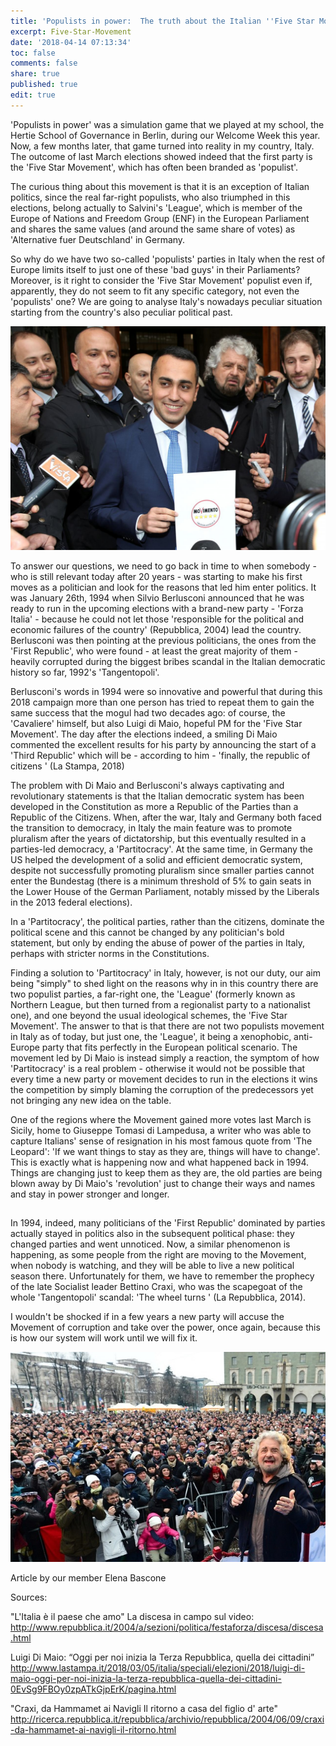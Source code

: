 ```yaml
---
title: 'Populists in power:  The truth about the Italian ''Five Star Movement'''
excerpt: Five-Star-Movement
date: '2018-04-14 07:13:34'
toc: false
comments: false
share: true
published: true
edit: true
---
```

'Populists in power' was a simulation game that we played at my school, the Hertie School of Governance in Berlin, during our Welcome Week this year. Now, a few months later, that game turned into reality in my country, Italy.  The outcome of last March elections showed indeed that the first party is the 'Five Star Movement', which has often been branded as 'populist'. 


The curious thing about this movement is that it is an exception of Italian politics, since the real far-right populists, who also triumphed in this elections, belong actually to Salvini's 'League', which is member of the Europe of Nations and Freedom Group (ENF) in the European Parliament and shares the same values (and around the same share of votes) as 'Alternative fuer Deutschland' in Germany. 

So why do we have two so-called 'populists' parties in Italy when the rest of Europe limits itself to just one of these 'bad guys' in their Parliaments? Moreover, is it right to consider the 'Five Star Movement' populist even if, apparently, they do not seem to fit any specific category, not even the 'populists' one? We are going to analyse Italy's nowadays peculiar situation starting from the country's also peculiar political past. 



![](/assets/images/download.jpeg)



To answer our questions, we need to go back in time to when somebody - who is still relevant today after 20 years - was starting to make his first moves as a politician and look for the reasons that led him enter politics. It was January 26th, 1994 when Silvio Berlusconi announced that he was ready to run in the upcoming elections with a brand-new party - 'Forza Italia' - because he could not let those 'responsible for the political and economic failures of the country'  (Repubblica, 2004) lead the country. Berlusconi was then pointing at the previous politicians, the ones from the 'First Republic', who were found - at least the great majority of them - heavily corrupted during the biggest bribes scandal in the Italian democratic history so far, 1992's 'Tangentopoli'.

Berlusconi's words in 1994 were so innovative and powerful that during this 2018 campaign more than one person has tried to repeat them to gain the same success that the mogul had two decades ago: of course, the 'Cavaliere' himself, but also Luigi di Maio, hopeful PM for the 'Five Star Movement'. The day after the elections indeed, a smiling Di Maio commented the excellent results for his party by announcing the start of a 'Third Republic' which will be -  according to him - 'finally, the republic of citizens ' (La Stampa, 2018) 

The problem with Di Maio and Berlusconi's always captivating and revolutionary statements is that the Italian democratic system has been developed in the Constitution as more a Republic of the Parties than a Republic of the Citizens. When, after the war, Italy and Germany both faced the transition to democracy, in Italy the main feature was to promote pluralism after the years of dictatorship, but this eventually resulted in a parties-led democracy, a 'Partitocracy'. At the same time, in Germany the US helped the development of a solid and efficient democratic system, despite not successfully promoting pluralism since smaller parties cannot enter the Bundestag (there is a minimum threshold of 5% to gain seats in the Lower House of the German Parliament, notably missed by the Liberals in the 2013 federal elections). 

In a 'Partitocracy', the political parties, rather than the citizens, dominate the political scene and this cannot be changed by any politician's bold statement, but only by ending the abuse of power of the parties in Italy, perhaps with stricter norms in the Constitutions. 



Finding a solution to 'Partitocracy' in Italy, however, is not our duty, our aim being "simply" to shed light on the reasons why in in this country there are two populist parties, a far-right one, the 'League' (formerly known as Northern League, but then turned from a regionalist party to a nationalist one), and one beyond the usual ideological schemes, the 'Five Star Movement'. The answer to that is that there are not two populists movement in Italy as of today, but just one, the 'League', it being a xenophobic, anti-Europe party that fits perfectly in the European political scenario. The movement led by Di Maio is instead simply a reaction, the symptom of how 'Partitocracy' is a real problem - otherwise it would not be possible that every time a new party or movement decides to run in the elections it wins the competition by simply blaming the corruption of the predecessors yet not bringing any new idea on the table. 

One of the regions where the Movement gained more votes last March is Sicily, home to Giuseppe Tomasi di Lampedusa, a writer who was able to capture Italians' sense of resignation in his most famous quote from 'The Leopard': 'If we want things to stay as they are, things will have to change'. This is exactly what is happening now and what happened back in 1994. Things are changing just to keep them as they are, the old parties are being blown away by Di Maio's 'revolution' just to change their ways and names and stay in power stronger and longer. 

## 

In 1994, indeed, many politicians of the 'First Republic' dominated by parties actually stayed in politics also in the subsequent political phase: they changed parties and went unnoticed. Now, a similar phenomenon is happening, as some people from the right are moving to the Movement, when nobody is watching, and they will be able to live a new political season there. Unfortunately for them, we have to remember the prophecy of the late Socialist leader Bettino Craxi, who was the scapegoat of the whole 'Tangentopoli' scandal: 'The wheel turns ' (La Repubblica, 2014).

 I wouldn't be shocked if in a few years a new party will accuse the Movement of corruption and take over the power, once again, because this is how our system will work until we will fix it.



![](/assets/images/1517912317_000_dv1412251.jpg)



Article by our member Elena Bascone



Sources:

"L'Italia è il paese che amo" La discesa in campo sul video: http://www.repubblica.it/2004/a/sezioni/politica/festaforza/discesa/discesa.html 

Luigi Di Maio: “Oggi per noi inizia la Terza Repubblica, quella dei cittadini” http://www.lastampa.it/2018/03/05/italia/speciali/elezioni/2018/luigi-di-maio-oggi-per-noi-inizia-la-terza-repubblica-quella-dei-cittadini-0EvSg9FBOy0zpATkGjpErK/pagina.html 

"Craxi, da Hammamet ai Navigli Il ritorno a casa del figlio d' arte" http://ricerca.repubblica.it/repubblica/archivio/repubblica/2004/06/09/craxi-da-hammamet-ai-navigli-il-ritorno.html
